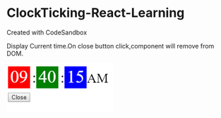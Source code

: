# ClockTicking-React-Learning
Created with CodeSandbox

Display Current time.On close button click,component will remove from DOM.

<img src="/public/clock-lifecycle-output.png" title="clock">
